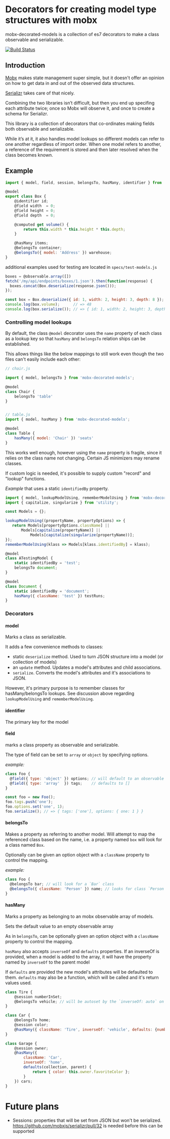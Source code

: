 # Decorators for creating model type structures with mobx

mobx-decorated-models is a collection of es7 decorators to make a class observable and serializable.

[![Build Status](https://travis-ci.org/nathanstitt/mobx-decorated-models.svg?branch=master)](https://travis-ci.org/nathanstitt/mobx-decorated-models)

## Introduction

[Mobx](https://mobx.js.org) makes state management super simple, but it doesn't offer an
opinion on how to get data in and out of the observed data structures.

[Serializr](https://github.com/mobxjs/serializr) takes care of that nicely.

Combining the two libraries isn’t difficult, but then you end up specifing each attribute twice;
once so Mobx will observe it, and once to create a schema for Serializr.

This library is a collection of decorators that co-ordinates making
fields both observable and serializable.

While it’s at it, it also handles model lookups so different models can refer
to one another regardless of import order. When one model refers to another, a
reference of the requirement is stored and then later resolved when the class becomes known.

## Example

```javascript
import { model, field, session, belongsTo, hasMany, identifier } from 'mobx-decorated-models';

@model
export class Box {
    @identifier id;
    @field width  = 0;
    @field height = 0;
    @field depth  = 0;

    @computed get volume() {
        return this.width * this.height * this.depth;
    }

    @hasMany items;
    @belongsTo container;
    @belongsTo({ model: 'Address' }) warehouse;
}
```

additional examples used for testing are located in `specs/test-models.js`

```javascript
boxes = @observable.array([])
fetch('/my/api/endpoints/boxes/1.json').then(function(response) {
  boxes.concat(Box.deserialize(response.json()));
});

const box = Box.deserialize({ id: 1, width: 2, height: 3, depth: 8 }); // returns an instance of Box
console.log(box.volume);      // => 48
console.log(box.serialize()); // => { id: 1, width: 2, height: 3, depth: 8, items: [] }
```

### Controlling model lookups

By default, the class `@model` decorator uses the `name` property of each class as a lookup key so
that `hasMany` and `belongsTo` relation ships can be established.

This allows things like the below mappings to still work even though the two files can't easily include each other:


```javascript
// chair.js

import { model, belongsTo } from 'mobx-decorated-models';

@model
class Chair {
    belongsTo 'table'
}


// table.js
import { model, hasMany } from 'mobx-decorated-models';

@model
class Table {
    hasMany({ model: 'Chair' }) 'seats'
}
```

This works well enough, however using the `name` property is fragile, since it relies on the class name
not changing. Certain JS minimizers may rename classes.

If custom logic is needed, it's possible to supply custom "record" and "lookup" functions.

*Example* that uses a static `identifiedBy` property.


```javascript
import { model, lookupModelUsing, rememberModelUsing } from 'mobx-decorated-models';
import { capitalize, singularize } from 'utility';

const Models = {};

lookupModelUsing((propertyName, propertyOptions) => {
   return Models[propertyOptions.className] ||
       Models[capitalize(propertyName)] ||
           Models[capitalize(singularize(propertyName))];
});
rememberModelUsing(klass => Models[klass.identifiedBy] = klass);

@model
class ATestingModel {
    static identifiedBy = 'test';
    belongsTo document;
}

@model
class Document {
    static identifiedBy = 'document';
    hasMany({ className: 'test' }) testRuns;
}
```

### Decorators

#### model

Marks a class as serializable.

It adds a few convenience methods to classes:

 * static `deserialize` method.  Used to turn JSON structure into a model (or collection of models)
 * an `update` method.  Updates a model's attributes and child associations.
 * `serialize`.  Converts the model's attributes and it's associations to JSON.

However, it's primary purpose is to remember classes for hasMany/belongsTo lookups. See discussion
above regarding `lookupModelUsing` and `rememberModelUsing`.

#### identifier

The primary key for the model

#### field

marks a class property as observable and serializable.

The type of field can be set to `array` or `object` by specifying options.

*example:*

```javascript
class Foo {
  @field({ type: 'object' }) options; // will default to an observable map
  @field({ type: 'array'  }) tags;    // defaults to []
}

const foo = new Foo();
foo.tags.push('one');
foo.options.set('one', 1);
foo.serialize(); // => { tags: ['one'], options: { one: 1 } }
```


#### belongsTo

Makes a property as referring to another model.  Will attempt to map
the referenced class based on the name, i.e. a property named `box` will
look for a class named `Box`.

Optionally can be given an option object with a `className` property to control the mapping.

*example:*

```javascript
class Foo {
  @belongsTo bar; // will look for a `Bar` class
  @belongsTo({ className: 'Person' }) name; // looks for class `Person`
}
```

#### hasMany

Marks a property as belonging to an mobx observable array of models.

Sets the default value to an empty observable array

As in `belongsTo`, can be optionally given an option object with a `className` property to control the mapping.

`hasMany` also accepts `inverseOf` and `defaults` properties.  If an inverseOf is provided,
when a model is added to the array, it will have the property named by `inverseOf` to the parent model

If `defaults` are provided the new model's attributes will be defaulted to them.  `defaults` may
also be a function, which will be called and it's return values used.


```javascript
class Tire {
    @session numberInSet;
    @belongsTo vehicle; // will be autoset by the `inverseOf: auto` on Car
}

class Car {
    @belongsTo home;
    @session color;
    @hasMany({ className: 'Tire', inverseOf: 'vehicle', defaults: {numberInSet: 4} }) tires;
}

class Garage {
    @session owner;
    @hasMany({
        className: 'Car',
        inverseOf: 'home',
        defaults(collection, parent) {
            return { color: this.owner.favoriteColor };
        }
    }) cars;
}
```

# Future plans

 * Sessions: properties that will be set from JSON but won't be serialized.  https://github.com/mobxjs/serializr/pull/32 is needed before this can be supported
